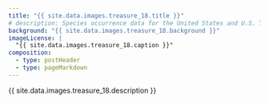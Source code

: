 ```yaml
---
title: "{{ site.data.images.treasure_18.title }}"
# description: Species occurrence data for the United States and U.S. Territories.
background: "{{ site.data.images.treasure_18.background }}"
imageLicense: |
  "{{ site.data.images.treasure_18.caption }}"
composition:
  - type: postHeader
  - type: pageMarkdown
---
```


{{ site.data.images.treasure_18.description }}